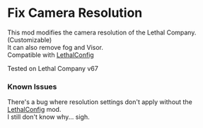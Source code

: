 # Fix Camera Resolution

This mod modifies the camera resolution of the Lethal Company. (Customizable)\
It can also remove fog and Visor.\
Compatible with [LethalConfig](https://github.com/AinaVT/LethalConfig)

Tested on Lethal Company v67


### Known Issues

There's a bug where resolution settings don't apply without the [LethalConfig](https://github.com/AinaVT/LethalConfig) mod.  
I still don't know why... sigh.